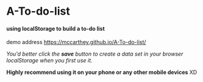 # A-To-do-list
#### using **localStorage** to build a to-do list
demo address 
https://mccarthey.github.io/A-To-do-list/


_You'd better click the **save** button to create a data set in your browser localStorage when you first use it._

**Highly recommend using it on your phone or any other mobile devices** XD
